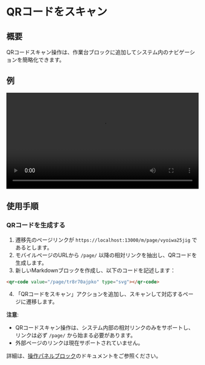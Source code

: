 # QRコードをスキャン

## 概要

QRコードスキャン操作は、作業台ブロックに追加してシステム内のナビゲーションを簡略化できます。

## 例

<video width="100%" controls>
  <source src="https://static-docs.nocobase.com/20240612214013_rec_.mp4" type="video/mp4">
</video>

## 使用手順

### QRコードを生成する

1. 遷移先のページリンクが `https://localhost:13000/m/page/vyoiwa25jig` であるとします。
2. モバイルページのURLから `/page/` 以降の相対リンクを抽出し、QRコードを生成します。
3. 新しいMarkdownブロックを作成し、以下のコードを記述します：

```markdown
<qr-code value="/page/tr8r70ajpko" type="svg"></qr-code>
```

4. 「QRコードをスキャン」アクションを追加し、スキャンして対応するページに遷移します。

**注意**:
- QRコードスキャン操作は、システム内部の相対リンクのみをサポートし、リンクは必ず `/page/` から始まる必要があります。
- 外部ページのリンクは現在サポートされていません。

詳細は、[操作パネルブロック](/handbook/block-action-panel)のドキュメントをご参照ください。
